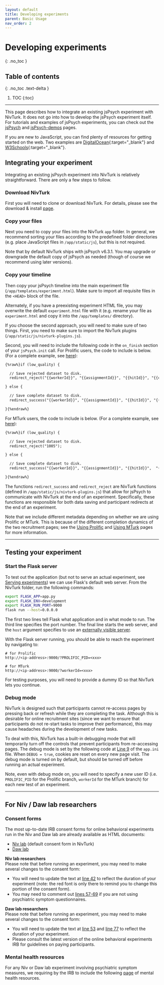 ```yaml
---
layout: default
title: Developing experiments
parent: Basic Usage
nav_order: 2
---
```


# Developing experiments
{: .no_toc }

## Table of contents
{: .no_toc .text-delta }

1. TOC
{:toc}

---

This page describes how to integrate an existing jsPsych experiment with NivTurk. It does not go into how to develop the jsPsych experiment itself. For tutorials and examples of jsPsych experiments, you can check out the [jsPsych](https://www.jspsych.org/latest/tutorials/hello-world/) and [jsPsych-demos](https://nivlab.github.io/jspsych-demos/) pages.

If you are new to JavaScript, you can find plenty of resources for getting started on the web. Two examples are [DigitalOcean](https://www.digitalocean.com/community/tutorial_series/how-to-code-in-javascript){:target="_blank"} and [W3Schools](https://www.w3schools.com/js/){:target="_blank"}.

## Integrating your experiment

Integrating an existing jsPsych experiment into NivTurk is relatively straightforward. There are only a few steps to follow.

### Download NivTurk

First you will need to clone or download NivTurk. For details, please see the download & install [page](../installation).

### Copy your files

Next you need to copy your files into the NivTurk `app` folder. In general, we recommend sorting your files according to the predefined folder directories (e.g. place JavaScript files in `/app/static/js`), but this is not required.

Note that by default NivTurk ships with jsPsych v6.3.1. You may upgrade or downgrade the default copy of jsPsych as needed (though of course we recommend using later versions).

### Copy your timeline

Then copy your jsPsych timeline into the main experiment file (`/app/templates/experiment.html`). Make sure to import all requisite files in the `<HEAD>` block of the file.

Alternately, if you have a preexisting experiment HTML file, you may overwrite the default `experiment.html` file with it (e.g. rename your file as `experiment.html` and copy it into the `/app/templates/` directory).

If you choose the second approach, you will need to make sure of two things. First, you need to make sure to import the NivTurk plugins (`/app/static/js/nivturk-plugins.js`).

Second, you will need to include the following code in the `on_finish` section of your `jsPsych.init` call. For Prolific users, the code to include is below. (For a complete example, see [here](https://github.com/nivlab/nivturk/blob/prolific/app/templates/experiment.html)):

```html
{%raw%}if (low_quality) {

  // Save rejected dataset to disk.
  redirect_reject("{{workerId}}", "{{assignmentId}}", "{{hitId}}", "{{code_reject}}");

} else {

  // Save complete dataset to disk.
  redirect_success("{{workerId}}", "{{assignmentId}}", "{{hitId}}", "{{code_success}}");

}{%endraw%}
```

For MTurk users, the code to include is below. (For a complete example, see [here](https://github.com/nivlab/nivturk/blob/mturk/app/templates/experiment.html)):

```html
{%raw%}if (low_quality) {

  // Save rejected dataset to disk.
  redirect_reject("1005");

} else {

  // Save complete dataset to disk.
  redirect_success("{{workerId}}", "{{assignmentId}}", "{{hitId}}",  "{{a}}", "{{tp_a}}", "{{b}}", "{{tp_b}}", "{{c}}", "{{tp_c}}");

}{%endraw%}
```

The functions `redirect_success` and `redirect_reject` are NivTurk functions (defined in `/app/static/js/nivturk-plugins.js`) that allow for jsPsych to communicate with NivTurk at the end of an experiment. Specifically, these functions are responsible for both data saving and participant redirects at the end of an experiment.

Note that we include different metadata depending on whether we are using Prolific or MTurk. This is because of the different completion dynamics of the two recruitment pages; see the [Using Prolific](../prolific) and [Using MTurk](../mturk) pages for more information.

---

## Testing your experiment

### Start the Flask server

To test out the application (but not to serve an actual experiment, see [Serving experiments](..//serving)) we can use Flask's default web server. From the NivTurk folder, run the following commands:

```bash
export FLASK_APP=app.py
export FLASK_ENV=development
export FLASK_RUN_PORT=9000
flask run --host=0.0.0.0
```

The first two lines tell Flask what application and in what mode to run. The third line specifies the port number. The final line starts the web server, and the `host` argument specifies to use an [externally visible server](https://flask.palletsprojects.com/en/1.1.x/quickstart/).

With the Flask server running, you should be able to reach the experiment by navigating to:

```
# for Prolific
http://<ip-address>:9000/?PROLIFIC_PID=<xxx>

# for MTurk
http://<ip-address>:9000/?workerId=<xxx>
```

For testing purposes, you will need to provide a dummy ID so that NivTurk lets you continue.


### Debug mode

NivTurk is designed such that participants cannot re-access pages by pressing back or refresh while they are completing the task. Although this is desirable for online recruitment sites (since we want to ensure that participants do not re-start tasks to improve their performance), this may cause headaches during the development of new tasks.

To deal with this, NivTurk has a built-in debugging mode that will temporarily turn off the controls that prevent participants from re-accessing pages. The debug mode is set by the following code at [Line 9](https://github.com/nivlab/nivturk/blob/prolific/app/app.ini#L9) of the `app.ini` file. When `DEBUG = true`, cookies are reset on every new page visit. The debug mode is turned on by default, but should be turned off before running an actual experiment.

Note, even with debug mode on, you will need to specify a new user ID (i.e. `PROLIFIC_PID` for the Prolific branch, `workerId` for the MTurk branch) for each new test of an experiment.

---

## For Niv / Daw lab researchers

### Consent forms

The most up-to-date IRB consent forms for online behavioral experiments run in the Niv and Daw lab are already available as HTML documents:

- [Niv lab](https://github.com/nivlab/jspsych-demos/blob/main/tasks/consent/niv.html) (default consent form in NivTurk)
- [Daw lab](https://github.com/nivlab/jspsych-demos/blob/main/tasks/consent/daw.html)

<b>Niv lab researchers</b><br>Please note that before running an experiment, you may need to make several changes to the consent form:

- You will need to update the text at [line 42](https://github.com/nivlab/jspsych-demos/blob/main/tasks/consent/niv.html#L42) to reflect the duration of your experiment (note: the red font is only there to remind you to change this portion of the consent form).
- You may need to comment out [lines 57-69](https://github.com/nivlab/jspsych-demos/blob/main/tasks/consent/niv.html#L57) if you are not using psychiatric symptom questionnaires.

<b>Daw lab researchers</b><br>Please note that before running an experiment, you may need to make several changes to the consent form:

- You will need to update the text at [line 53](https://github.com/nivlab/jspsych-demos/blob/main/tasks/consent/daw.html#L53) and [line 77](https://github.com/nivlab/jspsych-demos/blob/main/tasks/consent/daw.html#L77) to reflect the duration of your experiment.
- Please consult the latest version of the online behavioral experiments IRB for guidelines on paying participants.

### Mental health resources

For any Niv or Daw lab experiment involving psychiatric symptom measures, we requiring by the IRB to include the following [page](https://github.com/nivlab/jspsych-demos/blob/main/tasks/self-report/jspsych-mental-health-alert.js) of mental health resources.
